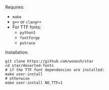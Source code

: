 Requires:

* `make`
* `g++` or `clang++`
* For TTF fonts:
  * `python3`
  * `fontforge`
  * `potrace`

Installation:

```
git clone https://github.com/wooosh/star
cd star/deserted-fonts
# if the TTF font dependencies are installed:
make user-install
# otherwise
make user-install NO_TTF=1
```